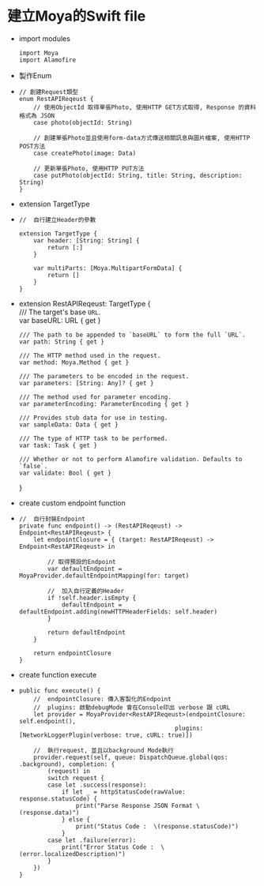 # 建立Moya的Swift file

* import modules

  ```
  import Moya
  import Alamofire
  ```

* 製作Enum

* ```
  // 創建Request類型
  enum RestAPIReqeust {
      // 使用ObjectId 取得單張Photo, 使用HTTP GET方式取得, Response 的資料格式為 JSON
      case photo(objectId: String)

      // 創建單張Photo並且使用form-data方式傳送相關訊息與圖片檔案, 使用HTTP POST方法
      case createPhoto(image: Data)

      // 更新單張Photo, 使用HTTP PUT方法
      case putPhoto(objectId: String, title: String, description: String)
  }
  ```
* extension TargetType

* ```
  //  自行建立Header的參數

  extension TargetType {
      var header: [String: String] {
          return [:]
      }

      var multiParts: [Moya.MultipartFormData] {
          return []
      }
  }
  ```
* extension RestAPIReqeust: TargetType {  
      /// The target's base `URL`.  
      var baseURL: URL { get }

      /// The path to be appended to `baseURL` to form the full `URL`.
      var path: String { get }

      /// The HTTP method used in the request.
      var method: Moya.Method { get }

      /// The parameters to be encoded in the request.
      var parameters: [String: Any]? { get }

      /// The method used for parameter encoding.
      var parameterEncoding: ParameterEncoding { get }

      /// Provides stub data for use in testing.
      var sampleData: Data { get }

      /// The type of HTTP task to be performed.
      var task: Task { get }

      /// Whether or not to perform Alamofire validation. Defaults to `false`.
      var validate: Bool { get }

  }

* create custom endpoint function

* ```
  //  自行封裝Endpoint
  private func endpoint() -> (RestAPIReqeust) -> Endpoint<RestAPIReqeust> {
      let endpointClosure = { (target: RestAPIReqeust) -> Endpoint<RestAPIReqeust> in

          // 取得預設的Endpoint
          var defaultEndpoint = MoyaProvider.defaultEndpointMapping(for: target)

          //  加入自行定義的Header
          if !self.header.isEmpty {
              defaultEndpoint = defaultEndpoint.adding(newHTTPHeaderFields: self.header)
          }

          return defaultEndpoint
      }

      return endpointClosure
  }
  ```
* create function execute

* ```
  public func execute() {
      //  endpointClosure: 傳入客製化的Endpoint
      //  plugins: 啟動debugMode 會在Console印出 verbose 跟 cURL
      let provider = MoyaProvider<RestAPIReqeust>(endpointClosure: self.endpoint(),
                                              plugins: [NetworkLoggerPlugin(verbose: true, cURL: true)])

      //  執行request, 並且以background Mode執行
      provider.request(self, queue: DispatchQueue.global(qos: .background), completion: {
          (request) in
          switch request {
          case let .success(response):
              if let _ = httpStatusCode(rawValue: response.statusCode) {
                  print("Parse Response JSON Format \(response.data)")
              } else {
                  print("Status Code :  \(response.statusCode)")
              }
          case let .failure(error):
              print("Error Status Code :  \(error.localizedDescription)")
          }
      })
  }
  ```



